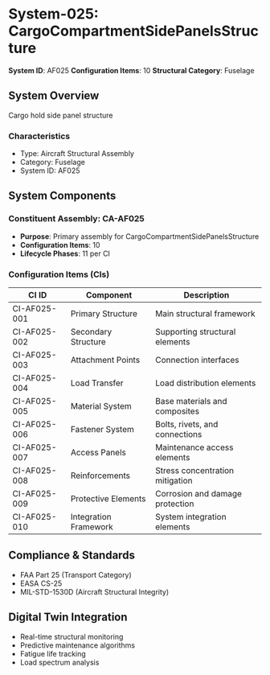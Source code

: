 # System-025: CargoCompartmentSidePanelsStructure

**System ID**: AF025
**Configuration Items**: 10
**Structural Category**: Fuselage

## System Overview

Cargo hold side panel structure

### Characteristics
- Type: Aircraft Structural Assembly
- Category: Fuselage
- System ID: AF025

## System Components

### Constituent Assembly: CA-AF025
- **Purpose**: Primary assembly for CargoCompartmentSidePanelsStructure
- **Configuration Items**: 10
- **Lifecycle Phases**: 11 per CI

### Configuration Items (CIs)

| CI ID | Component | Description |
|-------|-----------|-------------|
| CI-AF025-001 | Primary Structure | Main structural framework |
| CI-AF025-002 | Secondary Structure | Supporting structural elements |
| CI-AF025-003 | Attachment Points | Connection interfaces |
| CI-AF025-004 | Load Transfer | Load distribution elements |
| CI-AF025-005 | Material System | Base materials and composites |
| CI-AF025-006 | Fastener System | Bolts, rivets, and connections |
| CI-AF025-007 | Access Panels | Maintenance access elements |
| CI-AF025-008 | Reinforcements | Stress concentration mitigation |
| CI-AF025-009 | Protective Elements | Corrosion and damage protection |
| CI-AF025-010 | Integration Framework | System integration elements |

## Compliance & Standards
- FAA Part 25 (Transport Category)
- EASA CS-25
- MIL-STD-1530D (Aircraft Structural Integrity)

## Digital Twin Integration
- Real-time structural monitoring
- Predictive maintenance algorithms
- Fatigue life tracking
- Load spectrum analysis
